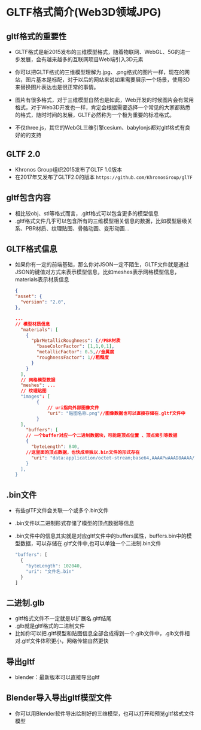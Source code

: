 # GLTF格式简介(Web3D领域JPG)

## gltf格式的重要性

+ GLTF格式是新2015发布的三维模型格式，随着物联网、WebGL、5G的进一步发展，会有越来越多的互联网项目Web端引入3D元素
+ 你可以把GLTF格式的三维模型理解为.jpg、.png格式的图片一样，现在的网站，图片基本是标配，对于以后的网站来说如果需要展示一个场景，使用3D来替换图片表达也是很正常的事情。
+ 图片有很多格式，对于三维模型自然也是如此，Web开发的时候图片会有常用格式，对于Web3D开发也一样，肯定会根据需要选择一个常见的大家都熟悉的格式，随时时间的发展，GLTF必然称为一个极为重要的标准格式。

+ 不仅three.js，其它的WebGL三维引擎cesium、babylonjs都对gltf格式有良好的的支持

## GLTF 2.0

+ Khronos Group组织2015发布了GLTF 1.0版本
+ 在2017年又发布了GLTF2.0的版本 `https://github.com/KhronosGroup/glTF`

## gltf包含内容

+ 相比较obj、stl等格式而言，.gltf格式可以包含更多的模型信息
+ .gltf格式文件几乎可以包含所有的三维模型相关信息的数据，比如模型层级关系、PBR材质、纹理贴图、骨骼动画、变形动画...

## GLTF格式信息

+ 如果你有一定的前端基础，那么你对JSON一定不陌生，GLTF文件就是通过JSON的键值对方式来表示模型信息，比如meshes表示网格模型信息，materials表示材质信息

  ```json
  {
  "asset": {
    "version": "2.0",
  },

  ...
  // 模型材质信息
    "materials": [
      {
        "pbrMetallicRoughness": {//PBR材质
          "baseColorFactor": [1,1,0,1],
          "metallicFactor": 0.5,//金属度
          "roughnessFactor": 1//粗糙度
        }
      }
    ],
    // 网格模型数据
    "meshes": ...
    // 纹理贴图
    "images": [
          {
              // uri指向外部图像文件
              "uri": "贴图名称.png"//图像数据也可以直接存储在.gltf文件中
          }
    ],
      "buffers": [
      // 一个buffer对应一个二进制数据块，可能是顶点位置 、顶点索引等数据
      {
        "byteLength": 840,
      //这里面的顶点数据，也快成单独以.bin文件的形式存在
        "uri": "data:application/octet-stream;base64,AAAAPwAAAD8AAAA/AAAAPwAAAD8AAAC/.......
      }
    ],
  }
  ```

## .bin文件

+ 有些glTF文件会关联一个或多个.bin文件
+ .bin文件以二进制形式存储了模型的顶点数据等信息
+ .bin文件中的信息其实就是对应gltf文件中的buffers属性，buffers.bin中的模型数据，可以存储在.gltf文件中,也可以单独一个二进制.bin文件

  ```js
  "buffers": [
    {
      "byteLength": 102040,
      "uri": "文件名.bin"
    }
  ]
  ```

## 二进制.glb

+ gltf格式文件不一定就是以扩展名.gltf结尾
+ .glb就是gltf格式的二进制文件
+ 比如你可以把.gltf模型和贴图信息全部合成得到一个.glb文件中，.glb文件相对.gltf文件体积更小，网络传输自然更快

## 导出gltf

+ blender：最新版本可以直接导出gltf

## Blender导入导出gltf模型文件

+ 你可以用Blender软件导出绘制好的三维模型，也可以打开和预览gltf格式文件模型
